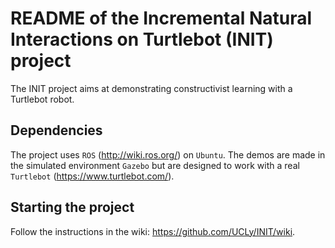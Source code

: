 # README of the Incremental Natural Interactions on Turtlebot (INIT) project #

The INIT project aims at demonstrating constructivist learning with a Turtlebot robot. 

## Dependencies

The project uses `ROS` (http://wiki.ros.org/) on `Ubuntu`.
The demos are made in the simulated environment `Gazebo` but are designed to work with a real `Turtlebot` (https://www.turtlebot.com/). 

## Starting the project

Follow the instructions in the wiki:  https://github.com/UCLy/INIT/wiki.
